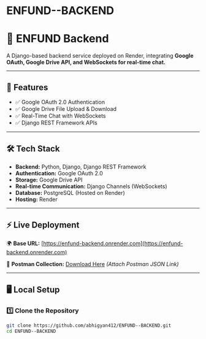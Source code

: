 # ENFUND--BACKEND
# 🚀 ENFUND Backend

A Django-based backend service deployed on Render, integrating **Google OAuth, Google Drive API, and WebSockets for real-time chat.**  

---

## **📌 Features**
- ✅ Google OAuth 2.0 Authentication  
- ✅ Google Drive File Upload & Download  
- ✅ Real-Time Chat with WebSockets  
- ✅ Django REST Framework APIs  

---

## **🛠 Tech Stack**
- **Backend:** Python, Django, Django REST Framework  
- **Authentication:** Google OAuth 2.0  
- **Storage:** Google Drive API  
- **Real-time Communication:** Django Channels (WebSockets)  
- **Database:** PostgreSQL (Hosted on Render)  
- **Hosting:** Render  

---

## **⚡ Live Deployment**
🌍 **Base URL:** [https://enfund-backend.onrender.com](https://enfund-backend.onrender.com)  

📌 **Postman Collection:** [Download Here](#) _(Attach Postman JSON Link)_  

---

## **🖥️ Local Setup**
### **1️⃣ Clone the Repository**
```bash
git clone https://github.com/abhigyan412/ENFUND--BACKEND.git
cd ENFUND--BACKEND
